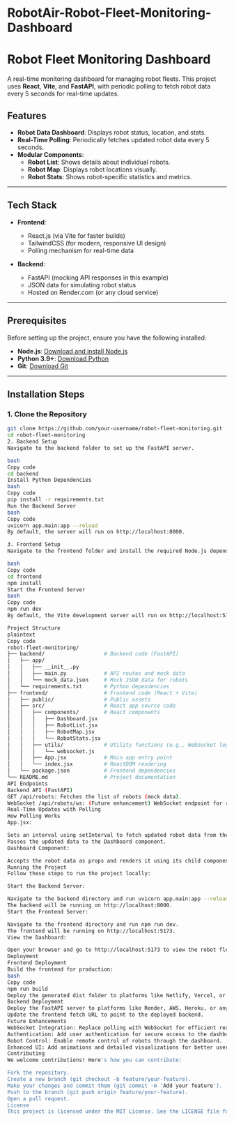 # RobotAir-Robot-Fleet-Monitoring-Dashboard
# Robot Fleet Monitoring Dashboard

A real-time monitoring dashboard for managing robot fleets. This project uses **React**, **Vite**, and **FastAPI**, with periodic polling to fetch robot data every 5 seconds for real-time updates.

## Features

- **Robot Data Dashboard**: Displays robot status, location, and stats.
- **Real-Time Polling**: Periodically fetches updated robot data every 5 seconds.
- **Modular Components**:
  - **Robot List**: Shows details about individual robots.
  - **Robot Map**: Displays robot locations visually.
  - **Robot Stats**: Shows robot-specific statistics and metrics.

---

## Tech Stack

- **Frontend**:
  - React.js (via Vite for faster builds)
  - TailwindCSS (for modern, responsive UI design)
  - Polling mechanism for real-time data

- **Backend**:
  - FastAPI (mocking API responses in this example)
  - JSON data for simulating robot status
  - Hosted on Render.com (or any cloud service)

---

## Prerequisites

Before setting up the project, ensure you have the following installed:

- **Node.js**: [Download and install Node.js](https://nodejs.org/)
- **Python 3.9+**: [Download Python](https://www.python.org/)
- **Git**: [Download Git](https://git-scm.com/)

---

## Installation Steps

### 1. Clone the Repository

```bash
git clone https://github.com/your-username/robot-fleet-monitoring.git
cd robot-fleet-monitoring
2. Backend Setup
Navigate to the backend folder to set up the FastAPI server.

bash
Copy code
cd backend
Install Python Dependencies
bash
Copy code
pip install -r requirements.txt
Run the Backend Server
bash
Copy code
uvicorn app.main:app --reload
By default, the server will run on http://localhost:8000.

3. Frontend Setup
Navigate to the frontend folder and install the required Node.js dependencies:

bash
Copy code
cd frontend
npm install
Start the Frontend Server
bash
Copy code
npm run dev
By default, the Vite development server will run on http://localhost:5173.

Project Structure
plaintext
Copy code
robot-fleet-monitoring/
├── backend/                   # Backend code (FastAPI)
│   ├── app/
│   │   ├── __init__.py
│   │   ├── main.py            # API routes and mock data
│   │   └── mock_data.json     # Mock JSON data for robots
│   └── requirements.txt       # Python dependencies
├── frontend/                  # Frontend code (React + Vite)
│   ├── public/                # Public assets
│   ├── src/                   # React app source code
│   │   ├── components/        # React components
│   │   │   ├── Dashboard.jsx
│   │   │   ├── RobotList.jsx
│   │   │   ├── RobotMap.jsx
│   │   │   └── RobotStats.jsx
│   │   ├── utils/             # Utility functions (e.g., WebSocket logic)
│   │   │   └── websocket.js
│   │   ├── App.jsx            # Main app entry point
│   │   └── index.jsx          # ReactDOM rendering
│   └── package.json           # Frontend dependencies
└── README.md                  # Project documentation
API Endpoints
Backend API (FastAPI)
GET /api/robots: Fetches the list of robots (mock data).
WebSocket /api/robots/ws: (Future enhancement) WebSocket endpoint for real-time updates.
Real-Time Updates with Polling
How Polling Works
App.jsx:

Sets an interval using setInterval to fetch updated robot data from the backend every 5 seconds.
Passes the updated data to the Dashboard component.
Dashboard Component:

Accepts the robot data as props and renders it using its child components (RobotList, RobotMap, RobotStats).
Running the Project
Follow these steps to run the project locally:

Start the Backend Server:

Navigate to the backend directory and run uvicorn app.main:app --reload.
The backend will be running on http://localhost:8000.
Start the Frontend Server:

Navigate to the frontend directory and run npm run dev.
The frontend will be running on http://localhost:5173.
View the Dashboard:

Open your browser and go to http://localhost:5173 to view the robot fleet monitoring dashboard.
Deployment
Frontend Deployment
Build the frontend for production:
bash
Copy code
npm run build
Deploy the generated dist folder to platforms like Netlify, Vercel, or GitHub Pages.
Backend Deployment
Deploy the FastAPI server to platforms like Render, AWS, Heroku, or any other cloud service.
Update the frontend fetch URL to point to the deployed backend.
Future Enhancements
WebSocket Integration: Replace polling with WebSocket for efficient real-time updates.
Authentication: Add user authentication for secure access to the dashboard.
Robot Control: Enable remote control of robots through the dashboard.
Enhanced UI: Add animations and detailed visualizations for better user experience.
Contributing
We welcome contributions! Here's how you can contribute:

Fork the repository.
Create a new branch (git checkout -b feature/your-feature).
Make your changes and commit them (git commit -m 'Add your feature').
Push to the branch (git push origin feature/your-feature).
Open a pull request.
License
This project is licensed under the MIT License. See the LICENSE file for details.
